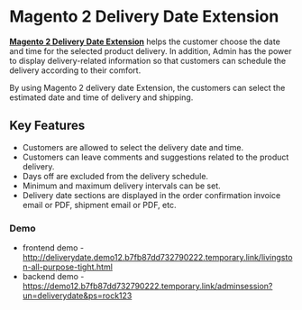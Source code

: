<body>
	<main>
		<div class="content-wrapper">
			<div class="content-inner">
				<h1>Magento 2 Delivery Date Extension</h1>
				<p><strong><a href="https://www.mageants.com/delivery-date-for-magento-2.html">Magento 2 Delivery Date Extension</a></strong> helps the customer choose the date and time for the selected product delivery. In addition, Admin has the power to display delivery-related information so that customers can schedule the delivery according to their comfort.</p>
				<p>By using Magento 2 delivery date Extension, the customers can select the estimated date and time of delivery and shipping.</p>
				<div class="features-wrapper">
					<h2>Key Features</h2>
					<ul>
						<li>Customers are allowed to select the delivery date and time.</li>
						<li>Customers can leave comments and suggestions related to the product delivery.</li>
						<li>Days off are excluded from the delivery schedule.</li>
						<li>Minimum and maximum delivery intervals can be set.</li>
						<li>Delivery date sections are displayed in the order confirmation invoice email or PDF, shipment email or PDF, etc.</li>
					</ul>
				</div>
				<div class="more-features">
					<h3>Demo</h3>
					<ul>
						<li>frontend demo - <a href="http://deliverydate.demo12.b7fb87dd732790222.temporary.link/livingston-all-purpose-tight.html">http://deliverydate.demo12.b7fb87dd732790222.temporary.link/livingston-all-purpose-tight.html</a></li>
						<li>backend demo - <a href="https://demo12.b7fb87dd732790222.temporary.link/adminsession?un=deliverydate&ps=rock123">https://demo12.b7fb87dd732790222.temporary.link/adminsession?un=deliverydate&ps=rock123</a></li>
					</ul>
				</div>
			</div>
		</div>
	</main>
</body>
</html>
